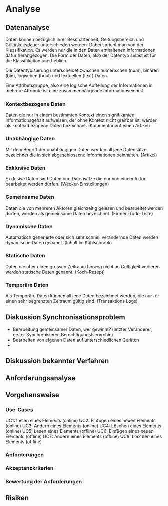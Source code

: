 

# Analyse

## Datenanalyse
<!-- 
Typen von Daten:
- Numerische (int, float)
- Binäre (binary)
- Textuelle (char, string)
- Logische (boolean)

Beschaffenheit von Daten
- eigene Daten (eigener Post eines Blogs) (exclusive Daten)
- geteilte Daten (geteilter Post eines Blogs (mehrere Autoren)) (gemeinsame Daten)
- kontextuell abhängige Daten (Kommentar eines Posts) (Kontextbezogene Daten)
- logisch abhängige Daten (Alter eines Posts (seit Publizierung)) (Logisch abhängige Daten)
-->

Daten können bezüglich ihrer Beschaffenheit, Geltungsbereich und Gültigkeitsdauer unterschieden werden. Dabei spricht man von der Klassifikation. Es werden nur die in den Daten enthaltenen Informationen dafür herangezogen. Die Form der Daten, also der Datentyp selbst ist für die Klassifikation unerheblich.

Die Datentypisierung unterscheidet zwischen numerischen (num), binären (bin), logischen (bool) und textuellen (text) Daten.

Eine Attributsgruppe, also eine logische Aufteilung der Informationen in mehrere Attribute ist eine zusammenhängende Informationseinheit.

<!-- 
Begriff der Klassifikation einführen
Begriff der Attribute und Attributgruppen, Bildung von Gruppen durch Dateningenieur

Klassifikation... aber nicht nötigerweise Datentyp (num, bin, text, logical)
 -->


### Kontextbezogene Daten
Daten die nur in einem bestimmten Kontext einen signifikanten Informationsgehalt aufweisen, der ohne Kontext nicht greifbar ist, werden als kontextbezogene Daten bezeichnet.
(Kommentar auf einen Artikel)
<!-- Korrektur der Prüfung -->

### Unabhängige Daten
Mit dem Begriff der unabhängigen Daten werden all jene Datensätze bezeichnet die in sich abgeschlossene Informationen beinhalten.
(Artikel)

### Exklusive Daten
Exklusive Daten sind Daten und Datensätze die nur von einem Aktor bearbeitet werden dürfen.
(Wecker-Einstellungen)

### Gemeinsame Daten
Daten die von mehreren Aktoren gleichzeitig gelesen und bearbeitet werden dürfen, werden als gemeinsame Daten bezeichnet.
(Firmen-Todo-Liste)

### Dynamische Daten
Automatisch generierte oder sich sehr schnell verändernde Daten werden dynamische Daten genannt. 
(Inhalt im Kühlschrank)

### Statische Daten
Daten die über einen grossen Zeitraum hinweg nicht an Gültigkeit verlieren werden statische Daten genannt.
(Koch-Rezept)

### Temporäre Daten
Als Temporäre Daten können all jene Daten bezeichnet werden, die nur für einen sehr begrenzten Zeitraum gültig sind. 
(Transaktions Logs)


## Diskussion Synchronisationsproblem
- Bearbeitung gemeinsamer Daten, wer gewinnt? (letzter Veränderer, erster Synchronisierer, Berechtigungshierarchie)
- Bearbeiten von eigenen Daten auf unterschiedlichen Geräten
- 

## Diskussion bekannter Verfahren
<!-- (und Erklährung) in Bezug auf Ergebnisse der Datenanalyse -->


## Anforderungsanalyse

## Vorgehensweise

### Use-Cases
UC1: Lesen eines Elements (online) 
UC2: Einfügen eines neuen Elements (online) 
UC3: Ändern eines Elements (online) 
UC4: Löschen eines Elements (online) 
UC5: Lesen eines Elements (offline) 
UC6: Einfügen eines neuen Elements (offline) 
UC7: Ändern eines Elements (offline) 
UC8: Löschen eines Elements (offline) 


### Anforderungen
<!-- FREQ01.01 Abfragen eines Elementverzeichnis -->
<!-- FREQ01.02 Abfragen eines bekannten Elements vom Server -->

<!-- FREQ02.01 Senden eines neuen Elements -->
<!-- FREQ02.02 Abfragen eines neu hinzugefügten Elements -->

<!-- FREQ03.01 Senden eines Element-Updates -->

<!-- FREQ04.01 Senden eines Löschauftrags -->

<!-- FREQ05.01 Lokale Kopie gelesener Elemente -->

<!-- FREQ06.01 Lokale Datenbankstruktur -->
<!-- FREQ06.02 Aufzeichnung der Einfügeoperationen -->
<!-- FREQ06.03 Synchronisation der aufgezeichneten Einfügeoperationen -->

<!-- FREQ07.01 Aufzeichnung der Mutationen von Elementen -->
<!-- FREQ07.02 Synchronisation der aufgezeichneten Mutationen -->

<!-- FREQ08.01 Aufzeichnen der Löschaufträge -->
<!-- FREQ08.02 Synchronisation der aufgezeichneten Löschaufträge -->


<!-- NFREQ01 Mutationen die nicht vom Server wegen fehlender Berechtigungen abgelehnt werden, gehen nicht verloren -->
<!-- NFREQ02 Mutationen können nach einer beliebigen Zeit mit dem Server synchronisiert werden -->

<!-- NFREQ03 Fehler werden aufgezeichnet -->


### Akzeptanzkriterien
<!-- AC01 Initiale Synchronisation -->
<!-- AC02 Einfügen/Ändern/Löschen Lokal -->
<!-- AC03 Einfügen/Ändern/Löschen Synchronisieren -->
<!-- AC04 Synchronisieren von beidseits geänderten Elementen -->
<!-- AC05  -->
<!-- AC06  -->
<!-- AC07  -->
<!-- AC08  -->

### Bewertung der Anforderungen
<!-- Zuordnung AC->(REQ,UC,Aufgabenstellung) -->

## Risiken
